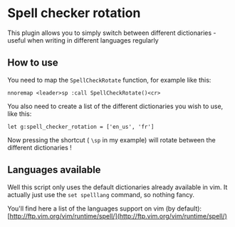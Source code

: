 # Spell checker rotation

This plugin allows you to simply switch between different dictionaries - useful when writing in different languages regularly

## How to use

You need to map the `SpellCheckRotate` function, for example like this:

````
nnoremap <leader>sp :call SpellCheckRotate()<cr>
````

You also need to create a list of the different dictionaries you wish to use, like this:

````
let g:spell_checker_rotation = ['en_us', 'fr']
````

Now pressing the shortcut ( `\sp` in my example) will rotate between the different dictionaries !

## Languages available

Well this script only uses the default dictionaries already available in vim.
It actually just use the `set spelllang` command, so nothing fancy.

You'll find here a list of the languages support on vim (by default):
[http://ftp.vim.org/vim/runtime/spell/](http://ftp.vim.org/vim/runtime/spell/)
